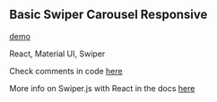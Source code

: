 ## Basic Swiper Carousel Responsive

[demo](https://moonlit-cucurucho-6c94ba.netlify.app/)

React, Material UI, Swiper

Check comments in code [here](https://github.com/benjaminhonorio/basic-swiper-carousel-responsive/blob/main/src/App.tsx)

More info on Swiper.js with React in the docs [here](https://swiperjs.com/react)
